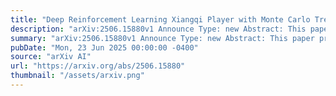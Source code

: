 ```yaml
---
title: "Deep Reinforcement Learning Xiangqi Player with Monte Carlo Tree Search"
description: "arXiv:2506.15880v1 Announce Type: new Abstract: This paper presents a Deep Reinforcement Learning (DRL) system for Xiangqi (Chinese Chess) that integrates neural networks with Monte Carlo Tree Search (MCTS) to enable strategic self-play and self-improvement. Addressing the underexplored complexity of Xiangqi, including its unique board layout, piece movement constraints, and victory conditions, our approach combines policy-value networks with MCTS to simulate move consequences and refine decision-making. By overcoming challenges such as Xiangqi's high branching factor and asymmetrical piece dynamics, our work advances AI capabilities in culturally significant strategy games while providing insights for adapting DRL-MCTS frameworks to domain-specific rule systems."
summary: "arXiv:2506.15880v1 Announce Type: new Abstract: This paper presents a Deep Reinforcement Learning (DRL) system for Xiangqi (Chinese Chess) that integrates neural networks with Monte Carlo Tree Search (MCTS) to enable strategic self-play and self-improvement. Addressing the underexplored complexity of Xiangqi, including its unique board layout, piece movement constraints, and victory conditions, our approach combines policy-value networks with MCTS to simulate move consequences and refine decision-making. By overcoming challenges such as Xiangqi's high branching factor and asymmetrical piece dynamics, our work advances AI capabilities in culturally significant strategy games while providing insights for adapting DRL-MCTS frameworks to domain-specific rule systems."
pubDate: "Mon, 23 Jun 2025 00:00:00 -0400"
source: "arXiv AI"
url: "https://arxiv.org/abs/2506.15880"
thumbnail: "/assets/arxiv.png"
---
```


